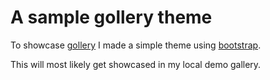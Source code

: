# A sample gollery theme

To showcase [gollery](https://github.com/perrito666/gollery) I made a simple theme using [bootstrap](https://getbootstrap.com).

This will most likely get showcased in my local demo gallery.
